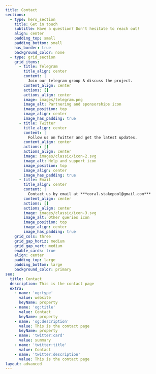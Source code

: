 ```yaml
---
title: Contact
sections:
  - type: hero_section
    title: Get in touch
    subtitle: Have a question? Don't hesitate to reach out!
    align: center
    padding_top: small
    padding_bottom: small
    has_border: true
    background_color: none
  - type: grid_section
    grid_items:
      - title: Telegram
        title_align: center
        content: |
          Join our telegram group & discuss the project.
        content_align: center
        actions: []
        actions_align: center
        image: images/telegram.png
        image_alt: Partnering and sponsorships icon
        image_position: top
        image_align: center
        image_has_padding: true
      - title: Twitter
        title_align: center
        content: |
          Follow us on Twitter and get the latest updates.
        content_align: center
        actions: []
        actions_align: center
        image: images/classic/icon-2.svg
        image_alt: Help and support icon
        image_position: top
        image_align: center
        image_has_padding: true
      - title: Email
        title_align: center
        content: |
          Contact us by email at ***coral.stakepool@gmail.com***
        content_align: center
        actions: []
        actions_align: center
        image: images/classic/icon-3.svg
        image_alt: Other queries icon
        image_position: top
        image_align: center
        image_has_padding: true
    grid_cols: three
    grid_gap_horiz: medium
    grid_gap_vert: medium
    enable_cards: true
    align: center
    padding_top: large
    padding_bottom: large
    background_color: primary
seo:
  title: Contact
  description: This is the contact page
  extra:
    - name: 'og:type'
      value: website
      keyName: property
    - name: 'og:title'
      value: Contact
      keyName: property
    - name: 'og:description'
      value: This is the contact page
      keyName: property
    - name: 'twitter:card'
      value: summary
    - name: 'twitter:title'
      value: Contact
    - name: 'twitter:description'
      value: This is the contact page
layout: advanced
---
```

